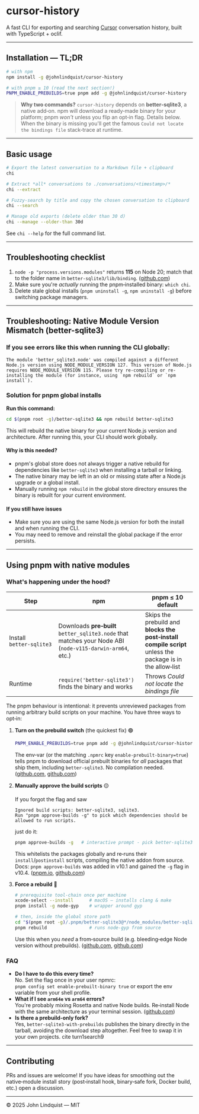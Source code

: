 cursor-history
=================

A fast CLI for exporting and searching [Cursor](https://cursor.sh) conversation history, built with TypeScript + oclif.

---

## Installation — TL;DR

```bash
# with npm
npm install -g @johnlindquist/cursor-history

# with pnpm ≥ 10 (read the next section!)
PNPM_ENABLE_PREBUILDS=true pnpm add -g @johnlindquist/cursor-history
```

> **Why two commands?** `cursor‑history` depends on **better‑sqlite3**, a native add‑on. npm will download a ready‑made binary for your platform; pnpm *won't* unless you flip an opt‑in flag. Details below.  
> When the binary is missing you'll get the famous `Could not locate the bindings file` stack‑trace at runtime.

---

## Basic usage

```bash
# Export the latest conversation to a Markdown file + clipboard
chi

# Extract *all* conversations to ./conversations/<timestamp>/*
chi --extract

# Fuzzy‑search by title and copy the chosen conversation to clipboard
chi --search

# Manage old exports (delete older than 30 d)
chi --manage --older-than 30d
```

See `chi --help` for the full command list.

---

## Troubleshooting checklist

1. `node -p "process.versions.modules"` returns **115** on Node 20; match that to the folder name in `better-sqlite3/lib/binding`. ([github.com](https://github.com/JoshuaWise/better-sqlite3/releases?utm_source=chatgpt.com))  
2. Make sure you're *actually* running the pnpm‑installed binary: `which chi`.  
3. Delete stale global installs (`pnpm uninstall -g`, `npm uninstall -g`) before switching package managers.

---

## Troubleshooting: Native Module Version Mismatch (better-sqlite3)

### If you see errors like this when running the CLI globally:

```
The module 'better_sqlite3.node' was compiled against a different Node.js version using NODE_MODULE_VERSION 127. This version of Node.js requires NODE_MODULE_VERSION 115. Please try re-compiling or re-installing the module (for instance, using `npm rebuild` or `npm install`).
```

### Solution for pnpm global installs

**Run this command:**

```sh
cd $(pnpm root -g)/better-sqlite3 && npm rebuild better-sqlite3
```

This will rebuild the native binary for your current Node.js version and architecture. After running this, your CLI should work globally.

#### Why is this needed?
- pnpm's global store does not always trigger a native rebuild for dependencies like `better-sqlite3` when installing a tarball or linking.
- The native binary may be left in an old or missing state after a Node.js upgrade or a global install.
- Manually running `npm rebuild` in the global store directory ensures the binary is rebuilt for your current environment.

#### If you still have issues
- Make sure you are using the same Node.js version for both the install and when running the CLI.
- You may need to remove and reinstall the global package if the error persists.

---

## Using pnpm with native modules

### What's happening under the hood?

| Step | npm | pnpm ≤ 10 default |
|------|-----|-------------------|
| Install `better‑sqlite3` | Downloads **pre‑built** `better_sqlite3.node` that matches your Node ABI (`node‑v115‑darwin‑arm64`, etc.) | Skips the prebuild and **blocks the post‑install compile script** unless the package is in the allow‑list |
| Runtime | `require('better-sqlite3')` finds the binary and works | Throws *Could not locate the bindings file* |

The pnpm behaviour is intentional: it prevents unreviewed packages from running arbitrary build scripts on your machine. You have three ways to opt‑in:

1. **Turn on the prebuild switch** (the quickest fix) 🟢

   ```bash
   PNPM_ENABLE_PREBUILDS=true pnpm add -g @johnlindquist/cursor-history
   ```

   The env‑var (or the matching `.npmrc` key `enable-prebuilt-binary=true`) tells pnpm to download official prebuilt binaries for *all* packages that ship them, including `better‑sqlite3`. No compilation needed. ([github.com](https://github.com/WiseLibs/better-sqlite3/issues/782?utm_source=chatgpt.com), [github.com](https://github.com/pnpm/pnpm/issues/2135?utm_source=chatgpt.com))

2. **Manually approve the build scripts** 🟡

   If you forgot the flag and saw

   ```
   Ignored build scripts: better-sqlite3, sqlite3.
   Run "pnpm approve-builds -g" to pick which dependencies should be allowed to run scripts.
   ```

   just do it:

   ```bash
   pnpm approve-builds -g   # interactive prompt ‑ pick better‑sqlite3 & sqlite3
   ```

   This whitelists the packages globally and re‑runs their `install`/`postinstall` scripts, compiling the native addon from source. Docs: `pnpm approve-builds` was added in v10.1 and gained the `‑g` flag in v10.4. ([pnpm.io](https://pnpm.io/cli/approve-builds), [github.com](https://github.com/pnpm/pnpm/issues/9045?utm_source=chatgpt.com))

3. **Force a rebuild** 🔧

   ```bash
   # prerequisite tool‑chain once per machine
   xcode-select --install      # macOS — installs clang & make
   pnpm install -g node-gyp    # wrapper around gyp

   # then, inside the global store path
   cd "$(pnpm root -g)/.pnpm/better-sqlite3@*/node_modules/better-sqlite3"
   pnpm rebuild                # runs node-gyp from source
   ```

   Use this when you *need* a from‑source build (e.g. bleeding‑edge Node version without prebuilds). ([github.com](https://github.com/pnpm/pnpm/issues/8228?utm_source=chatgpt.com), [github.com](https://github.com/WiseLibs/better-sqlite3/issues/1027?utm_source=chatgpt.com))

### FAQ

* **Do I have to do this every time?**  
  No. Set the flag once in your user npmrc:  
  `pnpm config set enable-prebuilt-binary true` or export the env variable from your shell profile.
* **What if I see `arm64e` vs `arm64` errors?**  
  You're probably mixing Rosetta and native Node builds. Re‑install Node with the same architecture as your terminal session. ([github.com](https://github.com/WiseLibs/better-sqlite3/issues/861?utm_source=chatgpt.com))
* **Is there a prebuild‑only fork?**  
  Yes, `better-sqlite3-with-prebuilds` publishes the binary directly in the tarball, avoiding the download step altogether. Feel free to swap it in your own projects. cite turn1search9

---

## Contributing

PRs and issues are welcome! If you have ideas for smoothing out the native‑module install story (post‑install hook, binary‑safe fork, Docker build, etc.) open a discussion.

---

© 2025 John Lindquist — MIT

